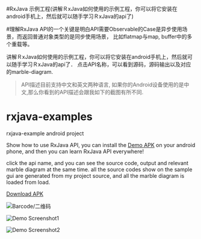 #RxJava 示例工程(讲解ＲxJava如何使用的示例工程，你可以将它安装在android手机上，然后就可以随手学习ＲxJava的api了)

#理解RxJava API的一个关键是明白API需要Observable的Case是异步使用场景，而返回普通对象类型的是同步使用场景， 比如flatmap与map, buffer中的多个重载等。

讲解ＲxJava如何使用的示例工程，你可以将它安装在android手机上，然后就可以随手学习ＲxJava的api了．
点击API名称，可以看到源码，源码输出以及对应的marble-diagram.
>API描述目前支持中文和英文两种语言, 如果你的Android设备使用的是中文,那么你看到的API描述会跟我如下的截图有所不同.

# rxjava-examples
rxjava-example android project

Show how to use RxJava API, you can install the [Demo APK](https://raw.githubusercontent.com/wiki/leeowenowen/rxjava-examples/apk/app-debug.apk) on your android phone, and then you
can learn RxJava API everywhere!

click the api name, and you can see the source code, output and relevant marble diagram at the same time.
all the source codes show on the sample gui are generated from my project source, and all the marble diagram is loaded from 
load.

[Download APK](https://raw.githubusercontent.com/wiki/leeowenowen/rxjava-examples/apk/app-debug.apk)


![Barcode/二维码](https://raw.githubusercontent.com/wiki/leeowenowen/rxjava-examples/res/barcode.png)

![Demo Screenshot1](https://raw.githubusercontent.com/wiki/leeowenowen/rxjava-examples/res/rxjava-1.png)


![Demo Screenshot2](https://raw.githubusercontent.com/wiki/leeowenowen/rxjava-examples/res/rxjava-2.png)
